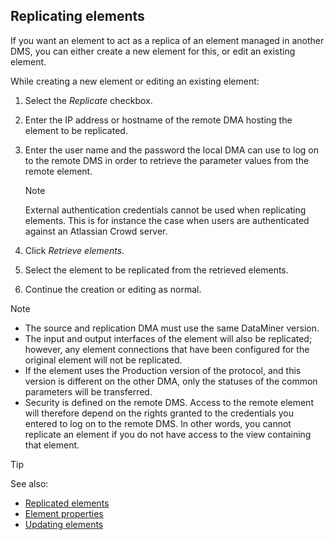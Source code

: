 ## Replicating elements

If you want an element to act as a replica of an element managed in another DMS, you can either create a new element for this, or edit an existing element.

While creating a new element or editing an existing element:

1. Select the *Replicate* checkbox.

2. Enter the IP address or hostname of the remote DMA hosting the element to be replicated.

3. Enter the user name and the password the local DMA can use to log on to the remote DMS in order to retrieve the parameter values from the remote element.

    > [!NOTE]
    > External authentication credentials cannot be used when replicating elements. This is for instance the case when users are authenticated against an Atlassian Crowd server.

4. Click *Retrieve elements*.

5. Select the element to be replicated from the retrieved elements.

6. Continue the creation or editing as normal.

> [!NOTE]
> -  The source and replication DMA must use the same DataMiner version.
> -  The input and output interfaces of the element will also be replicated; however, any element connections that have been configured for the original element will not be replicated.
> -  If the element uses the Production version of the protocol, and this version is different on the other DMA, only the statuses of the common parameters will be transferred.
> -  Security is defined on the remote DMS. Access to the remote element will therefore depend on the rights granted to the credentials you entered to log on to the remote DMS. In other words, you cannot replicate an element if you do not have access to the view containing that element.

> [!TIP]
> See also:
> -  [Replicated elements](Replicated_elements.md)
> -  [Element properties](Element_properties.md)
> -  [Updating elements](Updating_elements.md)
>
